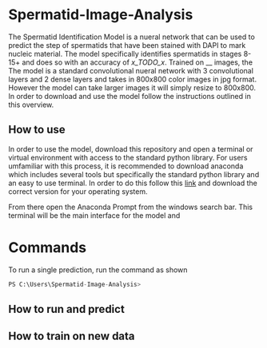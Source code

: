 # Spermatid-Image-Analysis
The Spermatid Identification Model is a nueral network that can be used to predict the step of spermatids that have been stained with DAPI to mark nucleic material.  The model specifically identifies spermatids in stages 8-15+ and does so with an accuracy of _x_TODO_x_.   Trained on __ images, the The model is a standard convolutional nueral network with 3 convolutional layers and 2 dense layers and takes in 800x800 color images in jpg format.  However the model can take larger images it will simply resize to 800x800.  In order to download and use the model follow the instructions outlined in this overview.  

## How to use
In order to use the model, download this repository and open a terminal or virtual environment with access to the standard python library.  For users umfamiliar with this process, it is recommended to download anaconda which includes several tools but specifically the standard python library and an easy to use terminal.  In order to do this follow this [link](https://www.anaconda.com/download) and download the correct version for your operating system.

From there open the Anaconda Prompt from the windows search bar.  This terminal will be the main interface for the model and 

# Commands
To run a single prediction, run the command as shown
```python
PS C:\Users\Spermatid-Image-Analysis> 
```

## How to run and predict


## How to train on new data
